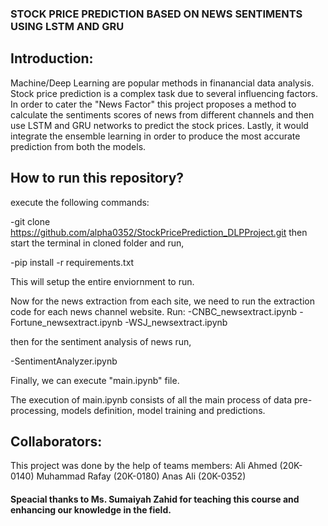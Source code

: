### STOCK PRICE PREDICTION BASED ON NEWS SENTIMENTS USING LSTM AND GRU

## Introduction:

Machine/Deep Learning are popular methods in finanancial data analysis. Stock price prediction is a complex task due to several influencing factors. In order to cater the "News Factor" this project
proposes a method to calculate the sentiments scores of news from different channels and then use LSTM and GRU networks to predict the stock prices. Lastly, it would integrate the ensemble learning
in order to produce the most accurate prediction from both the models. 

## How to run this repository?
execute the following commands:

-git clone https://github.com/alpha0352/StockPricePrediction_DLPProject.git
then start the terminal in cloned folder and run,

-pip install -r requirements.txt

This will setup the entire enviornment to run.

Now for the news extraction from each site, we need to run the extraction code for each news channel website.
Run:
-CNBC_newsextract.ipynb
-Fortune_newsextract.ipynb
-WSJ_newsextract.ipynb

then for the sentiment analysis of news run,

-SentimentAnalyzer.ipynb

Finally, we can execute "main.ipynb" file. 

The execution of main.ipynb consists of all the main process of data pre-processing, models definition, model training and predictions.

## Collaborators:

This project was done by the help of teams members:
Ali Ahmed (20K-0140)
Muhammad Rafay (20K-0180)
Anas Ali (20K-0352)

#### Speacial thanks to Ms. Sumaiyah Zahid for teaching this course and enhancing our knowledge in the field.

